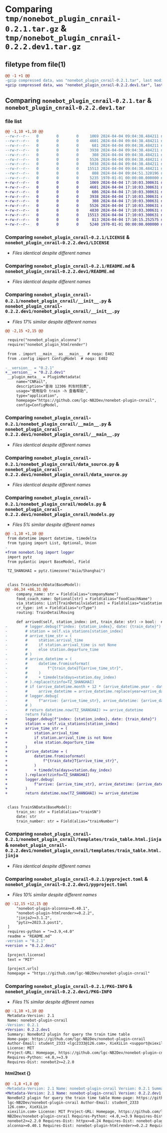 # Comparing `tmp/nonebot_plugin_cnrail-0.2.1.tar.gz` & `tmp/nonebot_plugin_cnrail-0.2.2.dev1.tar.gz`

## filetype from file(1)

```diff
@@ -1 +1 @@
-gzip compressed data, was "nonebot_plugin_cnrail-0.2.1.tar", last modified: Thu Apr  4 09:04:51 2024, max compression
+gzip compressed data, was "nonebot_plugin_cnrail-0.2.2.dev1.tar", last modified: Thu Apr  4 17:10:15 2024, max compression
```

## Comparing `nonebot_plugin_cnrail-0.2.1.tar` & `nonebot_plugin_cnrail-0.2.2.dev1.tar`

### file list

```diff
@@ -1,10 +1,10 @@
--rw-r--r--   0        0        0     1069 2024-04-04 09:04:38.484211 nonebot_plugin_cnrail-0.2.1/LICENSE
--rw-r--r--   0        0        0     4601 2024-04-04 09:04:38.484211 nonebot_plugin_cnrail-0.2.1/README.md
--rw-r--r--   0        0        0      681 2024-04-04 09:04:38.484211 nonebot_plugin_cnrail-0.2.1/nonebot_plugin_cnrail/__init__.py
--rw-r--r--   0        0        0     3938 2024-04-04 09:04:38.484211 nonebot_plugin_cnrail-0.2.1/nonebot_plugin_cnrail/__main__.py
--rw-r--r--   0        0        0      308 2024-04-04 09:04:38.484211 nonebot_plugin_cnrail-0.2.1/nonebot_plugin_cnrail/config.py
--rw-r--r--   0        0        0     5526 2024-04-04 09:04:38.484211 nonebot_plugin_cnrail-0.2.1/nonebot_plugin_cnrail/data_source.py
--rw-r--r--   0        0        0     5038 2024-04-04 09:04:38.484211 nonebot_plugin_cnrail-0.2.1/nonebot_plugin_cnrail/models.py
--rw-r--r--   0        0        0    15513 2024-04-04 09:04:38.484211 nonebot_plugin_cnrail-0.2.1/nonebot_plugin_cnrail/templates/train_table.html.jinja
--rw-r--r--   0        0        0      808 2024-04-04 09:04:51.320196 nonebot_plugin_cnrail-0.2.1/pyproject.toml
--rw-r--r--   0        0        0     5235 1970-01-01 00:00:00.000000 nonebot_plugin_cnrail-0.2.1/PKG-INFO
+-rw-r--r--   0        0        0     1069 2024-04-04 17:10:03.300631 nonebot_plugin_cnrail-0.2.2.dev1/LICENSE
+-rw-r--r--   0        0        0     4601 2024-04-04 17:10:03.300631 nonebot_plugin_cnrail-0.2.2.dev1/README.md
+-rw-r--r--   0        0        0      686 2024-04-04 17:10:03.300631 nonebot_plugin_cnrail-0.2.2.dev1/nonebot_plugin_cnrail/__init__.py
+-rw-r--r--   0        0        0     3938 2024-04-04 17:10:03.300631 nonebot_plugin_cnrail-0.2.2.dev1/nonebot_plugin_cnrail/__main__.py
+-rw-r--r--   0        0        0      308 2024-04-04 17:10:03.300631 nonebot_plugin_cnrail-0.2.2.dev1/nonebot_plugin_cnrail/config.py
+-rw-r--r--   0        0        0     5526 2024-04-04 17:10:03.300631 nonebot_plugin_cnrail-0.2.2.dev1/nonebot_plugin_cnrail/data_source.py
+-rw-r--r--   0        0        0     4830 2024-04-04 17:10:03.300631 nonebot_plugin_cnrail-0.2.2.dev1/nonebot_plugin_cnrail/models.py
+-rw-r--r--   0        0        0    15513 2024-04-04 17:10:03.300631 nonebot_plugin_cnrail-0.2.2.dev1/nonebot_plugin_cnrail/templates/train_table.html.jinja
+-rw-r--r--   0        0        0      813 2024-04-04 17:10:15.252575 nonebot_plugin_cnrail-0.2.2.dev1/pyproject.toml
+-rw-r--r--   0        0        0     5240 1970-01-01 00:00:00.000000 nonebot_plugin_cnrail-0.2.2.dev1/PKG-INFO
```

### Comparing `nonebot_plugin_cnrail-0.2.1/LICENSE` & `nonebot_plugin_cnrail-0.2.2.dev1/LICENSE`

 * *Files identical despite different names*

### Comparing `nonebot_plugin_cnrail-0.2.1/README.md` & `nonebot_plugin_cnrail-0.2.2.dev1/README.md`

 * *Files identical despite different names*

### Comparing `nonebot_plugin_cnrail-0.2.1/nonebot_plugin_cnrail/__init__.py` & `nonebot_plugin_cnrail-0.2.2.dev1/nonebot_plugin_cnrail/__init__.py`

 * *Files 17% similar despite different names*

```diff
@@ -2,15 +2,15 @@
 
 require("nonebot_plugin_alconna")
 require("nonebot_plugin_htmlrender")
 
 from . import __main__ as __main__  # noqa: E402
 from .config import ConfigModel  # noqa: E402
 
-__version__ = "0.2.1"
+__version__ = "0.2.2.dev1"
 __plugin_meta__ = PluginMetadata(
     name="CNRail",
     description="查询 12306 列车时刻表",
     usage="使用指令 train -h 查看帮助",
     type="application",
     homepage="https://github.com/lgc-NB2Dev/nonebot-plugin-cnrail",
     config=ConfigModel,
```

### Comparing `nonebot_plugin_cnrail-0.2.1/nonebot_plugin_cnrail/__main__.py` & `nonebot_plugin_cnrail-0.2.2.dev1/nonebot_plugin_cnrail/__main__.py`

 * *Files identical despite different names*

### Comparing `nonebot_plugin_cnrail-0.2.1/nonebot_plugin_cnrail/data_source.py` & `nonebot_plugin_cnrail-0.2.2.dev1/nonebot_plugin_cnrail/data_source.py`

 * *Files identical despite different names*

### Comparing `nonebot_plugin_cnrail-0.2.1/nonebot_plugin_cnrail/models.py` & `nonebot_plugin_cnrail-0.2.2.dev1/nonebot_plugin_cnrail/models.py`

 * *Files 5% similar despite different names*

```diff
@@ -1,10 +1,10 @@
 from datetime import datetime, timedelta
 from typing import List, Optional, Union
-
+from nonebot.log import logger
 import pytz
 from pydantic import BaseModel, Field
 
 TZ_SHANGHAI = pytz.timezone("Asia/Shanghai")
 
 
 class TrainSearchData(BaseModel):
@@ -86,34 +86,31 @@
     company_name: str = Field(alias="companyName")
     food_coach_name: Optional[str] = Field(alias="foodCoachName")
     via_stations: List[TrainDetailviaSation] = Field(alias="viaStations")
     cr_type: int = Field(alias="crType")
     routing: TrainDetailRouing
 
     def arrived(self, station_index: int, train_date: str) -> bool:  # 有待修改
-        # logger.debug(f"index: {station_index}, date: {train_date}")
-        # station = self.via_stations[station_index]
-        # arrive_time_str = (
-        #     station.arrival_time
-        #     if station.arrival_time is not None
-        #     else station.departure_time
-        # )
-        # arrive_datetime = (
-        #     datetime.fromisoformat(
-        #         f"{train_date}T{arrive_time_str}",
-        #     )
-        #     + timedelta(days=station.day_index)
-        # ).replace(tzinfo=TZ_SHANGHAI)
-        # if (arrive_datetime.month + 12 * (arrive_datetime.year - datetime.today().year)) > 3:
-        #     arrive_datetime = arrive_datetime.replace(year=arrive_datetime.year - 1)
-        # logger.debug(
-        #     f"arrive: {arrive_time_str}, arrive_datetime: {arrive_datetime}, now: {datetime.now(TZ_SHANGHAI)}, bool: {datetime.now(TZ_SHANGHAI) >= arrive_datetime}",
-        # )
-        # return datetime.now(TZ_SHANGHAI) >= arrive_datetime
-        return False
+        logger.debug(f"index: {station_index}, date: {train_date}")
+        station = self.via_stations[station_index]
+        arrive_time_str = (
+            station.arrival_time
+            if station.arrival_time is not None
+            else station.departure_time
+        )
+        arrive_datetime = (
+            datetime.fromisoformat(
+                f"{train_date}T{arrive_time_str}",
+            )
+            + timedelta(days=station.day_index)
+        ).replace(tzinfo=TZ_SHANGHAI)
+        logger.debug(
+            f"arrive: {arrive_time_str}, arrive_datetime: {arrive_datetime}, now: {datetime.now(TZ_SHANGHAI)}, bool: {datetime.now(TZ_SHANGHAI) >= arrive_datetime}",
+        )
+        return datetime.now(TZ_SHANGHAI) >= arrive_datetime
 
 
 class TrainSNData(BaseModel):
     train_sn: str = Field(alias="trainSN")
     date: str
     train_number: str = Field(alias="trainNumber")
```

### Comparing `nonebot_plugin_cnrail-0.2.1/nonebot_plugin_cnrail/templates/train_table.html.jinja` & `nonebot_plugin_cnrail-0.2.2.dev1/nonebot_plugin_cnrail/templates/train_table.html.jinja`

 * *Files identical despite different names*

### Comparing `nonebot_plugin_cnrail-0.2.1/pyproject.toml` & `nonebot_plugin_cnrail-0.2.2.dev1/pyproject.toml`

 * *Files 10% similar despite different names*

```diff
@@ -12,15 +12,15 @@
     "nonebot-plugin-alconna>=0.40.1",
     "nonebot-plugin-htmlrender>=0.2.2",
     "jinja2>=3.1.2",
     "pytz>=2023.3.post1",
 ]
 requires-python = ">=3.9,<4.0"
 readme = "README.md"
-version = "0.2.1"
+version = "0.2.2.dev1"
 
 [project.license]
 text = "MIT"
 
 [project.urls]
 homepage = "https://github.com/lgc-NB2Dev/nonebot-plugin-cnrail"
```

### Comparing `nonebot_plugin_cnrail-0.2.1/PKG-INFO` & `nonebot_plugin_cnrail-0.2.2.dev1/PKG-INFO`

 * *Files 1% similar despite different names*

```diff
@@ -1,10 +1,10 @@
 Metadata-Version: 2.1
 Name: nonebot-plugin-cnrail
-Version: 0.2.1
+Version: 0.2.2.dev1
 Summary: NoneBot2 plugin for query the train time table
 Home-page: https://github.com/lgc-NB2Dev/nonebot-plugin-cnrail
 Author-Email: student_2333 <lgc2333@126.com>, XieXiLin <support@xiexilin.com>
 License: MIT
 Project-URL: Homepage, https://github.com/lgc-NB2Dev/nonebot-plugin-cnrail
 Requires-Python: <4.0,>=3.9
 Requires-Dist: nonebot2>=2.2.0
```

#### html2text {}

```diff
@@ -1,8 +1,8 @@
-Metadata-Version: 2.1 Name: nonebot-plugin-cnrail Version: 0.2.1 Summary:
+Metadata-Version: 2.1 Name: nonebot-plugin-cnrail Version: 0.2.2.dev1 Summary:
 NoneBot2 plugin for query the train time table Home-page: https://github.com/
 lgc-NB2Dev/nonebot-plugin-cnrail Author-Email: student_2333
 126.com>, XieXiLin
 xiexilin.com> License: MIT Project-URL: Homepage, https://github.com/lgc-
 NB2Dev/nonebot-plugin-cnrail Requires-Python: <4.0,>=3.9 Requires-Dist:
 nonebot2>=2.2.0 Requires-Dist: httpx>=0.24 Requires-Dist: nonebot-plugin-
 alconna>=0.40.1 Requires-Dist: nonebot-plugin-htmlrender>=0.2.2 Requires-Dist:
```

